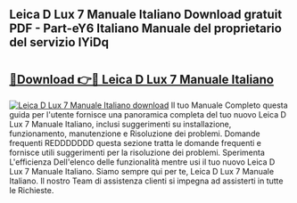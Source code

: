 ## Leica D Lux 7 Manuale Italiano Download gratuit PDF - Part-eY6 Italiano Manuale del proprietario del servizio lYiDq

# <h2><a href="http://dfc0pl4.blite.top/?on=Leica+D+Lux+7+Manuale+Italiano">🔗Download 👉🔴 Leica D Lux 7 Manuale Italiano</a></h2>

[![Leica D Lux 7 Manuale Italiano download](https://i.imgur.com/lujVjoI.png)](http://dfc0pl4.blite.top/?on=Leica+D+Lux+7+Manuale+Italiano)
Il tuo Manuale Completo questa guida per l'utente fornisce una panoramica completa del tuo nuovo Leica D Lux 7 Manuale Italiano, inclusi suggerimenti su installazione, funzionamento, manutenzione e Risoluzione dei problemi. Domande frequenti REDDDDDDD questa sezione tratta le domande frequenti e fornisce utili suggerimenti per la risoluzione dei problemi. Sperimenta L'efficienza Dell'elenco delle funzionalità mentre usi il tuo nuovo Leica D Lux 7 Manuale Italiano. Siamo sempre qui per te, Leica D Lux 7 Manuale Italiano. Il nostro Team di assistenza clienti si impegna ad assisterti in tutte le Richieste.
